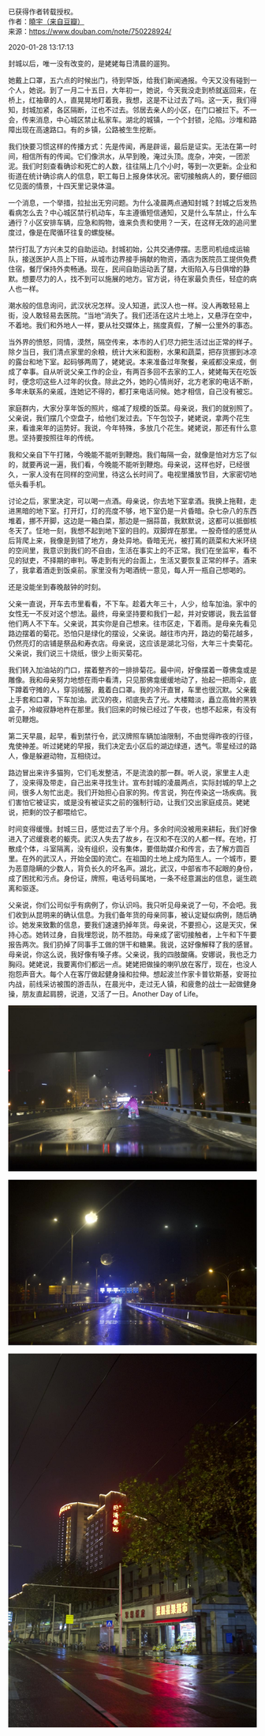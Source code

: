 已获得作者转载授权。    
作者：[曉宇（来自豆瓣）](https://www.douban.com/people/30338291/)  
来源：https://www.douban.com/note/750228924/  

2020-01-28 13:17:13  

封城以后，唯一没有改变的，是姥姥每日清晨的遛狗。

她戴上口罩，五六点的时候出门，待到早饭，给我们新闻通报。今天又没有碰到一个人，她说。到了一月二十五日，大年初一，她说，今天我没走到桥就返回来，在桥上，红袖章的人，直晃晃地盯着我，我想，这是不让过去了吗。这一天，我们得知，封城加紧，各区隔断，江也不过去。邻居去亲人的小区，在门口被拦下。不一会，传来消息，中心城区禁止私家车。湖北的城镇，一个个封锁，沦陷。沙堆和路障出现在高速路口。有的乡镇，公路被生生挖断。

我们快要习惯这样的传播方式：先是传闻，再是辟谣，最后是证实。无法在第一时间，相信所有的传闻。它们像洪水，从早到晚，淹过头顶。庞杂，冲突，一团淤泥。我们时刻查看确诊和死亡的人数，往往隔上几个小时，等到一次更新。企业和街道在统计确诊病人的信息，职工每日上报身体状况。密切接触病人的，要仔细回忆见面的情景，十四天里记录体温。

一个消息，一个举措，拉扯出无穷问题。为什么凌晨两点通知封城？封城之后发热看病怎么去？中心城区禁行机动车，车主遵循短信通知，又是什么车禁止，什么车通行？小区安排车辆，应急和购物，谁来负责和使用？一天，在这样无效的追问里度过，像是在爬循环往复的螺旋梯。

禁行打乱了方兴未艾的自助运动。封城初始，公共交通停摆。志愿司机组成运输队，接送医护人员上下班，从城市边界接手捐献的物资，酒店为医院员工提供免费住宿，餐厅保持外卖畅通。现在，民间自助运动丢了腿，大街陷入与日俱增的静默。想要尽力的人，找不到可以施展的地方。官方说，待在家最负责任，轻症的病人也一样。

潮水般的信息询问，武汉状况怎样。没人知道，武汉人也一样。没人再敢轻易上街，没人敢轻易去医院。“当地”消失了。我们还活在这片土地上，又悬浮在空中，不着地。我们和外地人一样，要从社交媒体上，揣度真假，了解一公里外的事态。

当外界的愤怒，同情，漠然，隔空传来，本市的人们尽力把生活过出正常的样子。除夕当日，我们清点家里的余粮，统计大米和面粉，水果和蔬菜，把存货挪到冰凉的露台和地下室。起码够两周了，姥姥说。本来准备过年聚餐，亲戚都没来成，倒成了幸事。自从听说父亲工作的企业，有两百多回不去家的工人，姥姥每天在吃饭时，便念叨这些人过年的伙食。除此之外，她的心情尚好，北方老家的电话不断，多年未联系的亲戚，连她记不得的，都打来电话问候。她才相信，自己没有被忘。

家庭群内，大家分享年饭的照片，缩减了规模的饭菜。母亲说，我们的就别照了。父亲说，我们摆几个空盘子，给他们发过去。下午包饺子，姥姥说，拿两个花生来，看谁来年的运势好。我说，今年特殊，多放几个花生。姥姥说，那还有什么意思。坚持要按照往年的传统。

我和父亲自下午打赌，今晚能不能听到鞭炮。我们每隔一会，就像是怕对方忘了似的，就要再说一遍，我们看，今晚能不能听到鞭炮。母亲说，这样也好，已经很久，一家人没有在同样的空间里，待这么长时间了。电视里播放节目，大家密切地低头看手机。

讨论之后，家里决定，可以喝一点酒。母亲说，你去地下室拿酒。我换上拖鞋，走进黑暗的地下室。打开灯，灯的亮度不够，地下室仍是一片昏暗。杂七杂八的东西堆着，挪不开脚，这边是一箱白菜，那边是一捆蒜苗，我默默说，这都可以抵御核冬天了。怔地一刻，我想不起到地下室的目的。双脚焊在那里。一股奇怪的感觉从后背爬上来，我像是到错了地方，身处异地。昏暗无光，被打蔫的蔬菜和大米环绕的空间里，我意识到我们的不自由，生活在事实上的不正常。我们在坐监牢，看不见的狱吏，不择期的审判。等走到有光的台面上，生活又要恢复正常的样子。酒来了，我拿着酒走到饭桌前。家里没有为喝酒统一意见，每人开一瓶自己想喝的。

还是没能坐到春晚敲钟的时刻。

父亲一直说，开车去市里看看，不下车。趁着大年三十，人少，给车加油。家中的女性无一不反对这个想法。最终，母亲坚持要和我们一起，并对安娜说，我去监督他们两人不下车。父亲说，其实你是自己想来。往市区走，下着雨。是母亲先看见路边摆着的菊花。恐怕只是绿化的摆设，父亲说。越往市内开，路边的菊花越多，仍然亮灯的店铺是祭品和寿衣店。母亲说，这应该是湖北习俗，大年三十卖菊花。父亲说，我们说三十烧纸，很少上街买菊花。

我们转入加油站的门口，摆着整齐的一排排菊花。最中间，好像摆着一尊佛龛或是雕像。我和母亲努力地想在雨中看清，只见那佛龛缓缓地动了，抬起一把雨伞，底下蹲着守摊的人，穿羽绒服，戴着白口罩。我的冷汗直冒，车里也很沉默。父亲戴上手套和口罩，下车加油。武汉的夜，彻底失去了光。大楼黯淡，矗立高耸的黑铁盒子，冷峻寂静地杵在那里。我们回来的时候已经过了午夜，也想不起来，有没有听见鞭炮。

第二天早晨，起早，看到禁行令，武汉牌照车辆加油限制，不由觉得昨夜的行径，鬼使神差。听过姥姥的早报，我们决定去小区后的湖边绿道，透气。零星经过的路人，像是躲避动物，互相绕过。

路边冒出来许多猫狗，它们毛发整洁，不是流浪的那一群。听人说，家里主人走了，没来得及带走，自己出来寻找生计。宣布封城的凌晨两点，实际封城的早上之间，很多人匆忙出走。我们开始担心自家的狗。传言说，狗在传染这一场疾病。我们害怕它被证实，或是没有被证实之前的强制行动，让我们交出家庭成员。姥姥说，把剩的饺子都喂给它。

时间变得缓慢。封城三日，感觉过去了半个月。多余时间没被用来耕耘，我们好像进入了迟缓衰老的躯壳。武汉人失去了故乡，在汉和不在汉的人都一样。在地，打散成个体，斗室隔离，没有组织，没有集体，要借助媒介和传言，去了解方圆百里。在外的武汉人，开始全国的流亡。在祖国的土地上成为陌生人。一个城市，要为恶意隐瞒的少数人，背负长久的坏名声。湖北，武汉，中部省市不起眼的身份，成了困扰和污点。身份证，牌照，电话号码属地，一条不经意漏出的信息，诞生疏离和驱逐。

父亲说，你们公司似乎有病例了，你认识吗。我只听见母亲说了一句，不会吧。我们收到从昆明来的确认信息。为我们备年货的母亲同事，被认定疑似病例，随后确诊。她发来致歉的信息，要我们速速扔掉年货。母亲说，不要担心，这是天灾，保持心态。她转过身，自我埋怨说，防不胜防。母亲成了密切接触者，上午和下午要报告两次。我们扔掉了同事手工做的饼干和糖果。我说，这好像解释了我的感冒。母亲说，你这么说，我好像有嗓子疼。父亲说，我的四肢酸痛。安娜说，我也乏力胸闷。姥姥说，我要离你们都远一点。姥姥把做操的喇叭放在客厅，现在，也没人抱怨声音大。每个人在客厅做起健身操和拉伸。想起波兰作家卡普钦斯基，安哥拉内战，前线采访被围的游击队，在晨光中，走过无人镇，和疲惫的战士一起做健身操，朋友直起肩膀，说道，又活了一日。Another Day of Life。

![](./pic/01-28-曉宇-疫区日记：又活了一日1.jpg)  

![](./pic/01-28-曉宇-疫区日记：又活了一日2.jpg)  

![](./pic/01-28-曉宇-疫区日记：又活了一日3.jpg)  
